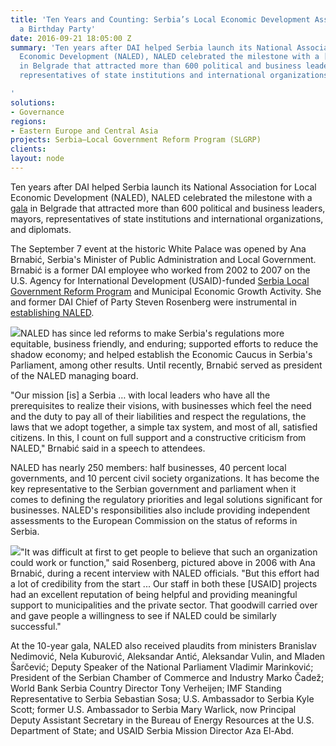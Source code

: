 ```yaml
---
title: 'Ten Years and Counting: Serbia’s Local Economic Development Association Throws
  a Birthday Party'
date: 2016-09-21 18:05:00 Z
summary: 'Ten years after DAI helped Serbia launch its National Association for Local
  Economic Development (NALED), NALED celebrated the milestone with a [gala](http://www.naled-serbia.org/en/news/details/1077/NALED-celebrated-its-10th-birthday)
  in Belgrade that attracted more than 600 political and business leaders, mayors,
  representatives of state institutions and international organizations, and diplomats.

'
solutions:
- Governance
regions:
- Eastern Europe and Central Asia
projects: Serbia—Local Government Reform Program (SLGRP)
clients: 
layout: node
---
```


Ten years after DAI helped Serbia launch its National Association for Local Economic Development (NALED), NALED celebrated the milestone with a [gala][1] in Belgrade that attracted more than 600 political and business leaders, mayors, representatives of state institutions and international organizations, and diplomats.

The September 7 event at the historic White Palace was opened by Ana Brnabić, Serbia's Minister of Public Administration and Local Government. Brnabić is a former DAI employee who worked from 2002 to 2007 on the U.S. Agency for International Development (USAID)-funded [Serbia Local Government Reform Program][2] and Municipal Economic Growth Activity. She and former DAI Chief of Party Steven Rosenberg were instrumental in [establishing NALED][3].

![][4]NALED has since led reforms to make Serbia's regulations more equitable, business friendly, and enduring; supported efforts to reduce the shadow economy; and helped establish the Economic Caucus in Serbia's Parliament, among other results. Until recently, Brnabić served as president of the NALED managing board.

"Our mission [is] a Serbia … with local leaders who have all the prerequisites to realize their visions, with businesses which feel the need and the duty to pay all of their liabilities and respect the regulations, the laws that we adopt together, a simple tax system, and most of all, satisfied citizens. In this, I count on full support and a constructive criticism from NALED," Brnabić said in a speech to attendees.

NALED has nearly 250 members: half businesses, 40 percent local governments, and 10 percent civil society organizations. It has become the key representative to the Serbian government and parliament when it comes to defining the regulatory priorities and legal solutions significant for businesses. NALED's responsibilities also include providing independent assessments to the European Commission on the status of reforms in Serbia.

![][5]"It was difficult at first to get people to believe that such an organization could work or function," said Rosenberg, pictured above in 2006 with Ana Brnabić, during a recent interview with NALED officials. "But this effort had a lot of credibility from the start ... Our staff in both these [USAID] projects had an excellent reputation of being helpful and providing meaningful support to municipalities and the private sector. That goodwill carried over and gave people a willingness to see if NALED could be similarly successful."

At the 10-year gala, NALED also received plaudits from ministers Branislav Nedimović, Nela Kuburović, Aleksandar Antić, Aleksandar Vulin, and Mladen Šarčević; Deputy Speaker of the National Parliament Vladimir Marinković; President of the Serbian Chamber of Commerce and Industry Marko Čadež; World Bank Serbia Country Director Tony Verheijen; IMF Standing Representative to Serbia Sebastian Sosa; U.S. Ambassador to Serbia Kyle Scott; former U.S. Ambassador to Serbia Mary Warlick, now Principal Deputy Assistant Secretary in the Bureau of Energy Resources at the U.S. Department of State; and USAID Serbia Mission Director Aza El-Abd.

[1]: http://www.naled-serbia.org/en/news/details/1077/NALED-celebrated-its-10th-birthday
[2]: /our-work/projects/serbia-local-government-reform-program-slgrp
[3]: http://naled.rs/download/Monografija-ENG-web.pdf
[4]: https://assetify-dai.com/news/DAI-News----Serbia-NALED-2.jpg
[5]: https://assetify-dai.com/news/DAI-News----Serbia-NALED-4.jpg
